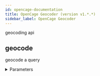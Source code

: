 ```yaml
---
id: opencage-documentation
title: OpenCage Geocoder (version v1.*.*)
sidebar_label: OpenCage Geocoder
---
```


geocoding api

## geocode

geocode a query

<details><summary>Parameters</summary>

#### format (required)

format of the response. One of 'json', 'xml' or 'map'. Note that only JSON is supported right now.

**Type:** string

**Potential values:** json

#### q (required)

string or lat,lng to be geocoded.

**Type:** string

#### abbrv

when true we attempt to abbreviate the formatted field in the response.

**Type:** boolean

#### add_request

if true the request is included in the response.

**Type:** boolean

#### bounds

four coordinate points forming the south-west and north-east corners of a bounding box (min long, min lat, max long, max lat).

**Type:** string

#### countrycode

two letter code ISO 3166-1 Alpha 2 code to limit results to that country.

**Type:** string

#### language

an IETF format language code (ex: 'es' or 'pt-BR').

**Type:** string

#### limit

maximum number of results to return. Default is 10. Maximum is 100.

**Type:** integer

#### min_confidence

integer from 1-10. Only results with at least this confidence are returned.

**Type:** integer

#### no_annotations

when true annotations are not added to results.

**Type:** boolean

#### no_dedupe

when true results are not deduplicated.

**Type:** boolean

#### no_record

when true query content is not logged.

**Type:** boolean

</details>

